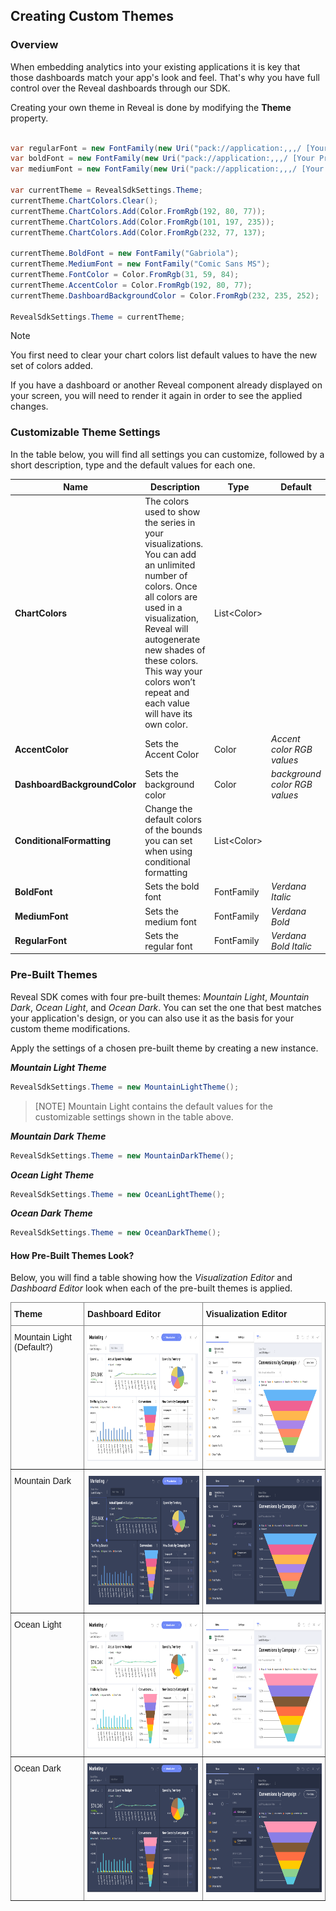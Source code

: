 ## Creating Custom Themes

### Overview

When embedding analytics into your existing applications it is key that those dashboards match your app's look and feel. That's why you have full control over the Reveal dashboards through our SDK.

Creating your own theme in Reveal is done by modifying the **Theme** property. 

``` csharp

var regularFont = new FontFamily(new Uri("pack://application:,,,/ [Your ProjectName];component/[pathToFonts]/"), "./#Verdana Italic");
var boldFont = new FontFamily(new Uri("pack://application:,,,/ [Your ProjectName];component/[pathToFonts]/"), "./#Verdana Bold");
var mediumFont = new FontFamily(new Uri("pack://application:,,,/ [Your ProjectName];component/[pathToFonts]/"), "./#Verdana Bold Italic");

var currentTheme = RevealSdkSettings.Theme;
currentTheme.ChartColors.Clear();
currentTheme.ChartColors.Add(Color.FromRgb(192, 80, 77));
currentTheme.ChartColors.Add(Color.FromRgb(101, 197, 235));
currentTheme.ChartColors.Add(Color.FromRgb(232, 77, 137);

currentTheme.BoldFont = new FontFamily("Gabriola");
currentTheme.MediumFont = new FontFamily("Comic Sans MS");
currentTheme.FontColor = Color.FromRgb(31, 59, 84);
currentTheme.AccentColor = Color.FromRgb(192, 80, 77);
currentTheme.DashboardBackgroundColor = Color.FromRgb(232, 235, 252);

RevealSdkSettings.Theme = currentTheme;

```

> [!NOTE]
> You first need to clear your chart colors list default values to have the new set of colors added.

If you have a dashboard or another Reveal component already displayed on your screen, you will need to render it again in order to see the applied changes.

### Customizable Theme Settings

In the table below, you will find all settings you can customize, followed by a short description, type and the default values for each one. 

| Name                              | Description                                                                                                                                                                                                                                                                       | Type        | Default |
| --------------------------------- | --------------------------------------------------------------------------------------------------------------------------------------------------------------------------------------------------------------------------------------------------------------------------------- | ----------- | ------- |
| **ChartColors**                | The colors used to show the series in your visualizations. You can add an unlimited number of colors. Once all colors are used in a visualization, Reveal will autogenerate new shades of these colors. This way your colors won’t repeat and each value will have its own color. | List\<Color> |         |
| **AccentColor**                  | Sets the Accent Color                                                      | Color |   *Accent color RGB values*      |
| **DashboardBackgroundColor**                  | Sets the background color                                                     | Color |   *background color RGB values*      |
| **ConditionalFormatting** | Change the default colors of the bounds you can set when using conditional formatting                                                                                                                                                                                             |  List\<Color>           |         |
| **BoldFont**                      | Sets the bold font                                                                                                                                                                                                                                                                | FontFamily | *Verdana Italic*
| **MediumFont**                    | Sets the medium font                                                                                                                                                                                                                                                              | FontFamily | *Verdana Bold*
| **RegularFont**                   | Sets the regular font                                                                                                                                                                                                                                                             |   FontFamily          |   *Verdana Bold Italic*      |

### Pre-Built Themes 

Reveal SDK comes with four pre-built themes: *Mountain Light*, *Mountain Dark*, *Ocean Light*, and *Ocean Dark*. You can set the one that best matches your application's design, or you can also use it as the basis for your custom theme modifications.    

Apply the settings of a chosen pre-built theme by creating a new instance.

***Mountain Light Theme***
``` csharp
RevealSdkSettings.Theme = new MountainLightTheme();
```
> [NOTE]
> Mountain Light contains the default values for the customizable settings shown in the table above. 

***Mountain Dark Theme***
``` csharp
RevealSdkSettings.Theme = new MountainDarkTheme();
```

***Ocean Light Theme***
``` csharp
RevealSdkSettings.Theme = new OceanLightTheme();
```

***Ocean Dark Theme***
``` csharp
RevealSdkSettings.Theme = new OceanDarkTheme();
```

#### How Pre-Built Themes Look? 

Below, you will find a table showing how the *Visualization Editor* and *Dashboard Editor* look when each of the pre-built themes is applied. 

<style type="text/css">
.tg  {border-collapse:collapse;border-spacing:0;}
.tg td{border-color:black;border-style:solid;border-width:1px;font-family:Arial, sans-serif;font-size:14px;
  overflow:hidden;padding:10px 5px;word-break:normal;}
.tg th{border-color:black;border-style:solid;border-width:1px;font-family:Arial, sans-serif;font-size:14px;
  font-weight:normal;overflow:hidden;padding:10px 5px;word-break:normal;}
.tg .tg-fymr{border-color:inherit;font-weight:bold;text-align:left;vertical-align:top}
.tg .tg-0pky{border-color:inherit;text-align:left;vertical-align:top}
</style>
<table class="tg">
<thead>
  <tr>
    <th class="tg-fymr">Theme</th>
    <th class="tg-0pky"><span style="font-weight:bold">Dashboard Editor</span></th>
    <th class="tg-0pky"><span style="font-weight:bold">Visualization Editor</span></th>
  </tr>
</thead>
<tbody>
  <tr>
    <td class="tg-0pky">Mountain Light (Default?)</td>
    <td class="tg-0pky"><img src="images/mountain-light-theme-dashboard-pre-built.png" alt="Image" width="300" height="206"></td>
    <td class="tg-0pky"><img src="images/mountain-light-theme-visualization-pre-built.png" width="300" height="206"></td>
  </tr>
  <tr>
    <td class="tg-0pky">Mountain Dark </td>
    <td class="tg-0pky"><img src="images/mountain-dark-theme-dashboard-pre-built.png" width="300" height="206"></td>
    <td class="tg-0pky"><img src="images/mountain-dark-theme-visualization-pre-built.png" width="300" height="206"></td>
  </tr>
  <tr>
    <td class="tg-0pky">Ocean Light</td>
    <td class="tg-0pky"><img src="images/ocean-light-theme-dashboard-pre-built.png" width="300" height="206"></td>
    <td class="tg-0pky"><img src="images/ocean-light-theme-visualization-pre-built.png" width="300" height="206"></td>
  </tr>
  <tr>
    <td class="tg-0pky">Ocean Dark</td>
    <td class="tg-0pky"><img src="images/ocean-dark-theme-dashboard-pre-built.png" width="300" height="206"></td>
    <td class="tg-0pky"><img src="images/ocean-dark-theme-visualization-pre-built.png" width="300" height="206"></td>
  </tr>
</tbody>
</table>